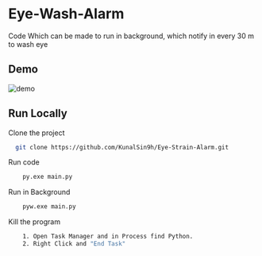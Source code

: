 # Eye-Wash-Alarm
Code Which can be made to run in background, which notify in every 30 m to wash eye

## Demo
![demo](https://user-images.githubusercontent.com/82411321/154313095-c0eceb7b-433b-4712-9da3-abfa875cbae2.png)

## Run Locally

Clone the project

```bash
  git clone https://github.com/KunalSin9h/Eye-Strain-Alarm.git
```

Run code

```bash
    py.exe main.py
```

Run in Background

```bash
    pyw.exe main.py
```


Kill the program

```bash
    1. Open Task Manager and in Process find Python.
    2. Right Click and "End Task"
```
